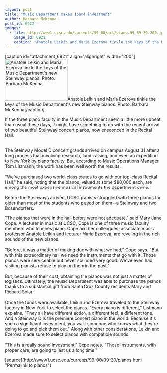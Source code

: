 ```yaml
---
layout: post
title: "Music Department makes sound investment"
author: Barbara McKenna
post_id: 6922
images:
  - file: http://www1.ucsc.edu/currents/99-00/art/piano.99-09-20.200.jpg
    image_id: 6921
    caption: "Anatole Leikin and Maria Ezerova tinkle the keys of the Music Department's new Steinway pianos. Photo: Barbara McKenna"
---
```


[caption id="attachment_6921" align="alignright" width="200"]<a href="http://localhost/mysite/wp-content/uploads/1999/09/piano.99-09-20.200.jpg"><img class="size-full wp-image-6921" src="http://localhost/mysite/wp-content/uploads/1999/09/piano.99-09-20.200.jpg" alt="Anatole Leikin and Maria Ezerova tinkle the keys of the Music Department's new Steinway pianos. Photo: Barbara McKenna" width="200" height="135" /></a>Anatole Leikin and Maria Ezerova tinkle the keys of the Music Department's new Steinway pianos. Photo: Barbara McKenna[/caption]
<p>
  If the three piano faculty in the Music Department seem a little more upbeat than usual these days, it might have something to do with the recent arrival of two beautiful Steinway concert pianos, now ensconced in the Recital Hall.
</p><br>
The Steinway Model D concert grands arrived on campus August 31 after a long process that involving research, fund-raising, and even an expedition to New York by piano faculty. But, according to Music Operations Manager Tom Listmann, the work has been well worth the results.<br>
<br>
"We've purchased two world-class pianos to go with our top-class Recital Hall," he said, noting that the pianos, valued at some $80,000 each, are among the most expensive musical instruments the department owns.<br>
<br>
Before the Steinways arrived, UCSC pianists struggled with three pianos far older than most of the students who played on them--a Steinway and two Bosendorfers.
<p>
  "The pianos that were in the hall before were not adequate," said Mary Jane Cope. A lecturer in music at UCSC, Cope is one of three music faculty members who teaches piano. Cope and her colleagues, associate music professor Anatole Leikin and lecturer Maria Ezerova, are reveling in the rich sounds of the new pianos.<br>
  <br>
  "Before, it was a matter of making due with what we had," Cope says. "But with this extraordinary hall we need the instruments that go with it. Those pianos were serviceable but never sounded very good. We've even had visiting pianists refuse to play on them in the past."<br>
  <br>
  But, because of their cost, obtaining the pianos was not just a matter of logistics. Ultimately, the Music Department was able to purchase the pianos thanks to a substantial gift from Santa Cruz County residents Mary and Richard Solari.<br>
  <br>
  Once the funds were available, Leikin and Ezerova traveled to the Steinway factory in New York to select the pianos. "Every piano is different," Listmann explains. "They all have different action, a different feel, a different tone. And a Steinway D is the premiere concert piano in the world. Because it's such a significant investment, you want someone who knows what they're doing to go and pick them out." Along with other considerations, Leikin and Ezerova made sure to select pianos with compatible sounds.<br>
  <br>
  "This is a really sound investment," Cope notes. "These instruments, with proper care, are going to last us a long time."<br>
</p>
<p>

</p>
<p>
  </p>
[source](http://www1.ucsc.edu/currents/99-00/09-20/pianos.html "Permalink to pianos")
